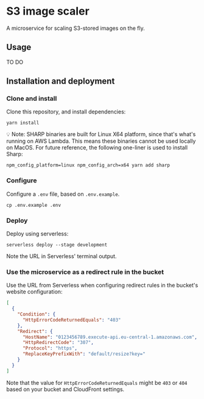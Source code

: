 # S3 image scaler

A microservice for scaling S3-stored images on the fly.

## Usage

TO DO

## Installation and deployment

### Clone and install

Clone this repository, and install dependencies:

```
yarn install
```

💡 Note: SHARP binaries are built for Linux X64 platform, since that's what's running on AWS Lambda. This means these binaries cannot be used locally on MacOS.
For future reference, the following one-liner is used to install Sharp:

```
npm_config_platform=linux npm_config_arch=x64 yarn add sharp
```

### Configure

Configure a `.env` file, based on `.env.example`.

```
cp .env.example .env
```

### Deploy

Deploy using serverless:

```
serverless deploy --stage development
```

Note the URL in Serverless' terminal output.

### Use the microservice as a redirect rule in the bucket

Use the URL from Serverless when configuring redirect rules in the bucket's website configuration:

```json
[
  {
    "Condition": {
      "HttpErrorCodeReturnedEquals": "403"
    },
    "Redirect": {
      "HostName": "0123456789.execute-api.eu-central-1.amazonaws.com",
      "HttpRedirectCode": "307",
      "Protocol": "https",
      "ReplaceKeyPrefixWith": "default/resize?key="
    }
  }
]
```

Note that the value for `HttpErrorCodeReturnedEquals` might be `403` or `404` based on your bucket and CloudFront settings.
